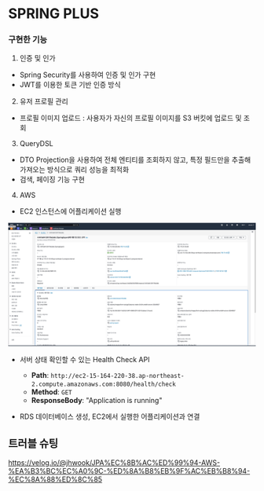 # SPRING PLUS

### 구현한 기능 

1. 인증 및 인가
- Spring Security를 사용하여 인증 및 인가 구현
- JWT를 이용한 토큰 기반 인증 방식

2. 유저 프로필 관리
- 프로필 이미지 업로드 : 사용자가 자신의 프로필 이미지를 S3 버킷에 업로드 및 조회

3. QueryDSL
- DTO Projection을 사용하여 전체 엔티티를 조회하지 않고, 특정 필드만을 추출해 가져오는 방식으로 쿼리 성능을 최적화
- 검색, 페이징 기능 구현

4. AWS

- EC2 인스턴스에 어플리케이션 실행

![ec2_image.jpeg](images/ec2_image.jpeg)


- 서버 상태 확인할 수 있는 Health Check API
  - **Path**: `http://ec2-15-164-220-38.ap-northeast-2.compute.amazonaws.com:8080/health/check`
  - **Method**: `GET`
  - **ResponseBody**: "Application is running"

- RDS 데이터베이스 생성, EC2에서 실행한 어플리케이션과 연결

## 트러블 슈팅 
https://velog.io/@jhwook/JPA%EC%8B%AC%ED%99%94-AWS-%EA%B3%BC%EC%A0%9C-%ED%8A%B8%EB%9F%AC%EB%B8%94-%EC%8A%88%ED%8C%85

